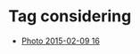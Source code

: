 <!--
title: Tag considering
date: 2020-06-28T14:43:49.214Z
tags:
-->
# Tag considering

 * [Photo 2015-02-09 16](110548166627.md)